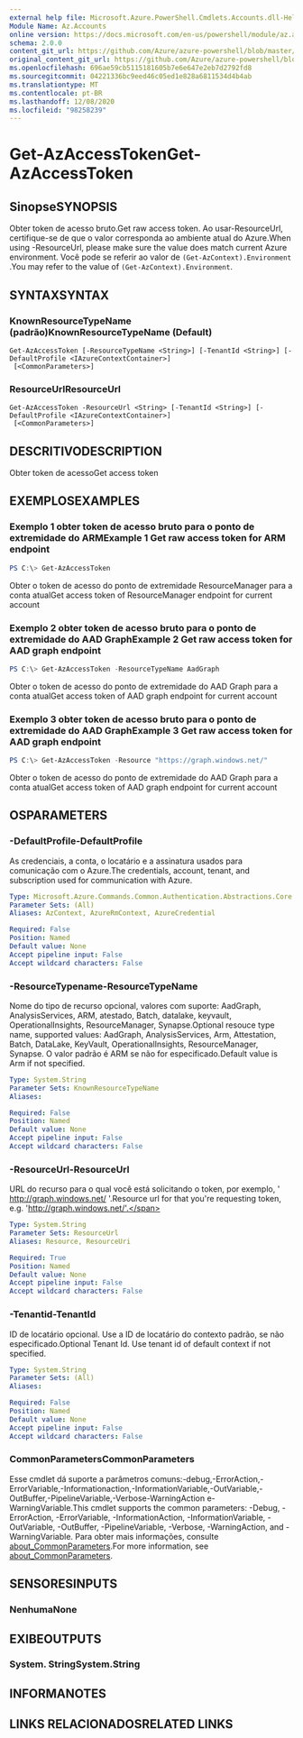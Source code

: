 ```yaml
---
external help file: Microsoft.Azure.PowerShell.Cmdlets.Accounts.dll-Help.xml
Module Name: Az.Accounts
online version: https://docs.microsoft.com/en-us/powershell/module/az.accounts/get-azaccesstoken
schema: 2.0.0
content_git_url: https://github.com/Azure/azure-powershell/blob/master/src/Accounts/Accounts/help/Get-AzAccessToken.md
original_content_git_url: https://github.com/Azure/azure-powershell/blob/master/src/Accounts/Accounts/help/Get-AzAccessToken.md
ms.openlocfilehash: 696ae59cb5115181605b7e6e647e2eb7d2792fd8
ms.sourcegitcommit: 04221336bc9eed46c05ed1e828a6811534d4b4ab
ms.translationtype: MT
ms.contentlocale: pt-BR
ms.lasthandoff: 12/08/2020
ms.locfileid: "98258239"
---
```

# <span data-ttu-id="708f2-101">Get-AzAccessToken</span><span class="sxs-lookup"><span data-stu-id="708f2-101">Get-AzAccessToken</span></span>

## <span data-ttu-id="708f2-102">Sinopse</span><span class="sxs-lookup"><span data-stu-id="708f2-102">SYNOPSIS</span></span>
<span data-ttu-id="708f2-103">Obter token de acesso bruto.</span><span class="sxs-lookup"><span data-stu-id="708f2-103">Get raw access token.</span></span> <span data-ttu-id="708f2-104">Ao usar-ResourceUrl, certifique-se de que o valor corresponda ao ambiente atual do Azure.</span><span class="sxs-lookup"><span data-stu-id="708f2-104">When using -ResourceUrl, please make sure the value does match current Azure environment.</span></span> <span data-ttu-id="708f2-105">Você pode se referir ao valor de `(Get-AzContext).Environment` .</span><span class="sxs-lookup"><span data-stu-id="708f2-105">You may refer to the value of `(Get-AzContext).Environment`.</span></span>

## <span data-ttu-id="708f2-106">SYNTAX</span><span class="sxs-lookup"><span data-stu-id="708f2-106">SYNTAX</span></span>

### <span data-ttu-id="708f2-107">KnownResourceTypeName (padrão)</span><span class="sxs-lookup"><span data-stu-id="708f2-107">KnownResourceTypeName (Default)</span></span>
```
Get-AzAccessToken [-ResourceTypeName <String>] [-TenantId <String>] [-DefaultProfile <IAzureContextContainer>]
 [<CommonParameters>]
```

### <span data-ttu-id="708f2-108">ResourceUrl</span><span class="sxs-lookup"><span data-stu-id="708f2-108">ResourceUrl</span></span>
```
Get-AzAccessToken -ResourceUrl <String> [-TenantId <String>] [-DefaultProfile <IAzureContextContainer>]
 [<CommonParameters>]
```

## <span data-ttu-id="708f2-109">DESCRITIVO</span><span class="sxs-lookup"><span data-stu-id="708f2-109">DESCRIPTION</span></span>
<span data-ttu-id="708f2-110">Obter token de acesso</span><span class="sxs-lookup"><span data-stu-id="708f2-110">Get access token</span></span>

## <span data-ttu-id="708f2-111">EXEMPLOS</span><span class="sxs-lookup"><span data-stu-id="708f2-111">EXAMPLES</span></span>

### <span data-ttu-id="708f2-112">Exemplo 1 obter token de acesso bruto para o ponto de extremidade do ARM</span><span class="sxs-lookup"><span data-stu-id="708f2-112">Example 1 Get raw access token for ARM endpoint</span></span>
```powershell
PS C:\> Get-AzAccessToken
```

<span data-ttu-id="708f2-113">Obter o token de acesso do ponto de extremidade ResourceManager para a conta atual</span><span class="sxs-lookup"><span data-stu-id="708f2-113">Get access token of ResourceManager endpoint for current account</span></span>

### <span data-ttu-id="708f2-114">Exemplo 2 obter token de acesso bruto para o ponto de extremidade do AAD Graph</span><span class="sxs-lookup"><span data-stu-id="708f2-114">Example 2 Get raw access token for AAD graph endpoint</span></span>
```powershell
PS C:\> Get-AzAccessToken -ResourceTypeName AadGraph
```

<span data-ttu-id="708f2-115">Obter o token de acesso do ponto de extremidade do AAD Graph para a conta atual</span><span class="sxs-lookup"><span data-stu-id="708f2-115">Get access token of AAD graph endpoint for current account</span></span>

### <span data-ttu-id="708f2-116">Exemplo 3 obter token de acesso bruto para o ponto de extremidade do AAD Graph</span><span class="sxs-lookup"><span data-stu-id="708f2-116">Example 3 Get raw access token for AAD graph endpoint</span></span>
```powershell
PS C:\> Get-AzAccessToken -Resource "https://graph.windows.net/"
```

<span data-ttu-id="708f2-117">Obter o token de acesso do ponto de extremidade do AAD Graph para a conta atual</span><span class="sxs-lookup"><span data-stu-id="708f2-117">Get access token of AAD graph endpoint for current account</span></span>

## <span data-ttu-id="708f2-118">OS</span><span class="sxs-lookup"><span data-stu-id="708f2-118">PARAMETERS</span></span>

### <span data-ttu-id="708f2-119">-DefaultProfile</span><span class="sxs-lookup"><span data-stu-id="708f2-119">-DefaultProfile</span></span>
<span data-ttu-id="708f2-120">As credenciais, a conta, o locatário e a assinatura usados para comunicação com o Azure.</span><span class="sxs-lookup"><span data-stu-id="708f2-120">The credentials, account, tenant, and subscription used for communication with Azure.</span></span>

```yaml
Type: Microsoft.Azure.Commands.Common.Authentication.Abstractions.Core.IAzureContextContainer
Parameter Sets: (All)
Aliases: AzContext, AzureRmContext, AzureCredential

Required: False
Position: Named
Default value: None
Accept pipeline input: False
Accept wildcard characters: False
```

### <span data-ttu-id="708f2-121">-ResourceTypename</span><span class="sxs-lookup"><span data-stu-id="708f2-121">-ResourceTypeName</span></span>
<span data-ttu-id="708f2-122">Nome do tipo de recurso opcional, valores com suporte: AadGraph, AnalysisServices, ARM, atestado, Batch, datalake, keyvault, OperationalInsights, ResourceManager, Synapse.</span><span class="sxs-lookup"><span data-stu-id="708f2-122">Optional resouce type name, supported values: AadGraph, AnalysisServices, Arm, Attestation, Batch, DataLake, KeyVault, OperationalInsights, ResourceManager, Synapse.</span></span> <span data-ttu-id="708f2-123">O valor padrão é ARM se não for especificado.</span><span class="sxs-lookup"><span data-stu-id="708f2-123">Default value is Arm if not specified.</span></span>

```yaml
Type: System.String
Parameter Sets: KnownResourceTypeName
Aliases:

Required: False
Position: Named
Default value: None
Accept pipeline input: False
Accept wildcard characters: False
```

### <span data-ttu-id="708f2-124">-ResourceUrl</span><span class="sxs-lookup"><span data-stu-id="708f2-124">-ResourceUrl</span></span>
<span data-ttu-id="708f2-125">URL do recurso para o qual você está solicitando o token, por exemplo, ' http://graph.windows.net/ '.</span><span class="sxs-lookup"><span data-stu-id="708f2-125">Resource url for that you're requesting token, e.g. 'http://graph.windows.net/'.</span></span>

```yaml
Type: System.String
Parameter Sets: ResourceUrl
Aliases: Resource, ResourceUri

Required: True
Position: Named
Default value: None
Accept pipeline input: False
Accept wildcard characters: False
```

### <span data-ttu-id="708f2-126">-Tenantid</span><span class="sxs-lookup"><span data-stu-id="708f2-126">-TenantId</span></span>
<span data-ttu-id="708f2-127">ID de locatário opcional. Use a ID de locatário do contexto padrão, se não especificado.</span><span class="sxs-lookup"><span data-stu-id="708f2-127">Optional Tenant Id. Use tenant id of default context if not specified.</span></span>

```yaml
Type: System.String
Parameter Sets: (All)
Aliases:

Required: False
Position: Named
Default value: None
Accept pipeline input: False
Accept wildcard characters: False
```

### <span data-ttu-id="708f2-128">CommonParameters</span><span class="sxs-lookup"><span data-stu-id="708f2-128">CommonParameters</span></span>
<span data-ttu-id="708f2-129">Esse cmdlet dá suporte a parâmetros comuns:-debug,-ErrorAction,-ErrorVariable,-Informationaction,-InformationVariable,-OutVariable,-OutBuffer,-PipelineVariable,-Verbose-WarningAction e-WarningVariable.</span><span class="sxs-lookup"><span data-stu-id="708f2-129">This cmdlet supports the common parameters: -Debug, -ErrorAction, -ErrorVariable, -InformationAction, -InformationVariable, -OutVariable, -OutBuffer, -PipelineVariable, -Verbose, -WarningAction, and -WarningVariable.</span></span> <span data-ttu-id="708f2-130">Para obter mais informações, consulte [about_CommonParameters](http://go.microsoft.com/fwlink/?LinkID=113216).</span><span class="sxs-lookup"><span data-stu-id="708f2-130">For more information, see [about_CommonParameters](http://go.microsoft.com/fwlink/?LinkID=113216).</span></span>

## <span data-ttu-id="708f2-131">SENSORES</span><span class="sxs-lookup"><span data-stu-id="708f2-131">INPUTS</span></span>

### <span data-ttu-id="708f2-132">Nenhuma</span><span class="sxs-lookup"><span data-stu-id="708f2-132">None</span></span>

## <span data-ttu-id="708f2-133">EXIBE</span><span class="sxs-lookup"><span data-stu-id="708f2-133">OUTPUTS</span></span>

### <span data-ttu-id="708f2-134">System. String</span><span class="sxs-lookup"><span data-stu-id="708f2-134">System.String</span></span>

## <span data-ttu-id="708f2-135">INFORMA</span><span class="sxs-lookup"><span data-stu-id="708f2-135">NOTES</span></span>

## <span data-ttu-id="708f2-136">LINKS RELACIONADOS</span><span class="sxs-lookup"><span data-stu-id="708f2-136">RELATED LINKS</span></span>
